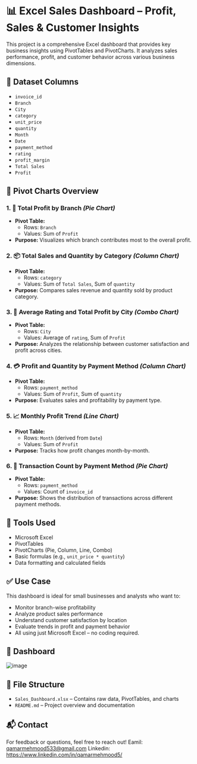 # 📊 Excel Sales Dashboard – Profit, Sales & Customer Insights

This project is a comprehensive Excel dashboard that provides key business insights using PivotTables and PivotCharts. It analyzes sales performance, profit, and customer behavior across various business dimensions.


## 📁 Dataset Columns

- `invoice_id`  
- `Branch`  
- `City`  
- `category`  
- `unit_price`  
- `quantity`  
- `Month`  
- `Date`  
- `payment_method`  
- `rating`  
- `profit_margin`  
- `Total Sales`  
- `Profit`

## 📌 Pivot Charts Overview

### 1. 🏢 Total Profit by Branch *(Pie Chart)*
- **Pivot Table:**
  - Rows: `Branch`
  - Values: Sum of `Profit`
- **Purpose:** Visualizes which branch contributes most to the overall profit.

### 2. 📦 Total Sales and Quantity by Category *(Column Chart)*
- **Pivot Table:**
  - Rows: `category`
  - Values: Sum of `Total Sales`, Sum of `quantity`
- **Purpose:** Compares sales revenue and quantity sold by product category.

### 3. 🌆 Average Rating and Total Profit by City *(Combo Chart)*
- **Pivot Table:**
  - Rows: `City`
  - Values: Average of `rating`, Sum of `Profit`
- **Purpose:** Analyzes the relationship between customer satisfaction and profit across cities.

### 4. 💳 Profit and Quantity by Payment Method *(Column Chart)*
- **Pivot Table:**
  - Rows: `payment_method`
  - Values: Sum of `Profit`, Sum of `quantity`
- **Purpose:** Evaluates sales and profitability by payment type.

### 5. 📈 Monthly Profit Trend *(Line Chart)*
- **Pivot Table:**
  - Rows: `Month` (derived from `Date`)
  - Values: Sum of `Profit`
- **Purpose:** Tracks how profit changes month-by-month.

### 6. 🧾 Transaction Count by Payment Method *(Pie Chart)*
- **Pivot Table:**
  - Rows: `payment_method`
  - Values: Count of `invoice_id`
- **Purpose:** Shows the distribution of transactions across different payment methods.

## 🧰 Tools Used

- Microsoft Excel  
- PivotTables  
- PivotCharts (Pie, Column, Line, Combo)  
- Basic formulas (e.g., `unit_price * quantity`)  
- Data formatting and calculated fields

## ✅ Use Case

This dashboard is ideal for small businesses and analysts who want to:

- Monitor branch-wise profitability  
- Analyze product sales performance  
- Understand customer satisfaction by location  
- Evaluate trends in profit and payment behavior  
- All using just Microsoft Excel – no coding required.

## 📎 Dashboard

![image](https://github.com/user-attachments/assets/e40cb1a0-7109-4ce1-aa63-50805e862571)

## 📂 File Structure

- `Sales_Dashboard.xlsx` – Contains raw data, PivotTables, and charts
- `README.md` – Project overview and documentation

## 📬 Contact

For feedback or questions, feel free to reach out!
Eamil: qamarmehmood533@gmail.com
Linkedin: https://www.linkedin.com/in/qamarmehmood5/
